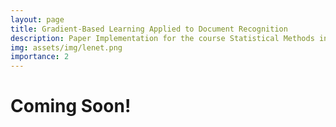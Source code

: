 ```yaml
---
layout: page
title: Gradient-Based Learning Applied to Document Recognition
description: Paper Implementation for the course Statistical Methods in AI.
img: assets/img/lenet.png
importance: 2
---
```

# Coming Soon!